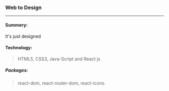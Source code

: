 ### Web to Design
***
#### Summery:
It's just designed
#### Technology:
>HTML5, CSS3, Java-Script and React js

##### Packages:
>react-dom, react-router-dom, react-icons.